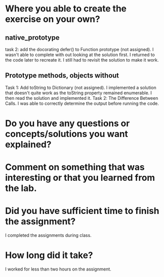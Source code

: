# Where you able to create the exercise on your own?
## native_prototype 
 task 2: add the docorating defer() to Function prototype (not assigned). I wasn't able to complete with out looking at the solution first. I returned to the code later to recreate it. I still had to revisit the solution to make it work.

## Prototype methods, objects without 
 Task 1: Add toString to Dictionary (not assigned). I implemented a solution that doesn't quite work as the toString property remained enumerable. I then read the solution and implemented it.
 Task 2: The Difference Between Calls. I was able to correctly determine the output before running the code. 

# Do you have any questions or concepts/solutions you want explained?


# Comment on something that was interesting or that you learned from the lab. 

# Did you have sufficient time to finish the assignment?
I completed the assignments during class.

# How long did it take?
I worked for less than two hours on the assignment.
